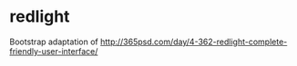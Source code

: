redlight
========

Bootstrap adaptation of http://365psd.com/day/4-362-redlight-complete-friendly-user-interface/
